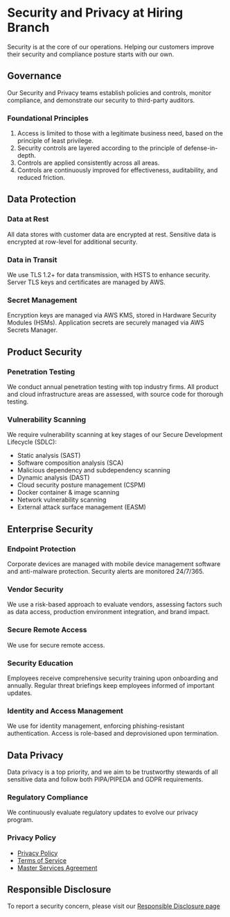 # Security and Privacy at Hiring Branch

Security is at the core of our operations. Helping our customers improve their security and compliance posture starts with our own.

## Governance

Our Security and Privacy teams establish policies and controls, monitor compliance, and demonstrate our security to third-party auditors.

### Foundational Principles

1. Access is limited to those with a legitimate business need, based on the principle of least privilege.
2. Security controls are layered according to the principle of defense-in-depth.
3. Controls are applied consistently across all areas.
4. Controls are continuously improved for effectiveness, auditability, and reduced friction.

## Data Protection

### Data at Rest

All data stores with customer data are encrypted at rest. Sensitive data is encrypted at row-level for additional security.

### Data in Transit

We use TLS 1.2+ for data transmission, with HSTS to enhance security. Server TLS keys and certificates are managed by AWS.

### Secret Management

Encryption keys are managed via AWS KMS, stored in Hardware Security Modules (HSMs). Application secrets are securely managed via AWS Secrets Manager.

## Product Security

### Penetration Testing

We conduct annual penetration testing with top industry firms. All product and cloud infrastructure areas are assessed, with source code for thorough testing.

### Vulnerability Scanning

We require vulnerability scanning at key stages of our Secure Development Lifecycle (SDLC):
- Static analysis (SAST)
- Software composition analysis (SCA)
- Malicious dependency and subdependency scanning
- Dynamic analysis (DAST)
- Cloud security posture management (CSPM)
- Docker container & image scanning
- Network vulnerability scanning
- External attack surface management (EASM)

## Enterprise Security

### Endpoint Protection

Corporate devices are managed with mobile device management software and anti-malware protection. Security alerts are monitored 24/7/365.

### Vendor Security

We use a risk-based approach to evaluate vendors, assessing factors such as data access, production environment integration, and brand impact.

### Secure Remote Access

We use <REDACTED> for secure remote access.

### Security Education

Employees receive comprehensive security training upon onboarding and annually. Regular threat briefings keep employees informed of important updates.

### Identity and Access Management

We use <REDACTED> for identity management, enforcing phishing-resistant authentication. Access is role-based and deprovisioned upon termination.

## Data Privacy

Data privacy is a top priority, and we aim to be trustworthy stewards of all sensitive data and follow both PIPA/PIPEDA and GDPR requirements.

### Regulatory Compliance

We continuously evaluate regulatory updates to evolve our privacy program.

### Privacy Policy

- [Privacy Policy](https://www.hiringbranch.com/privacy-policy)
- [Terms of Service](https://www.hiringbranch.com/legal-terms-conditions-of-service)
- [Master Services Agreement](https://www.hiringbranch.com/saas-subscription-agreement)

## Responsible Disclosure

To report a security concern, please visit our [Responsible Disclosure page](./responsible-disclosure.md)
